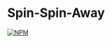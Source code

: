 # Spin-Spin-Away
[![NPM](https://img.shields.io/npm/l/react)](https://github.com/wealthczarena/Spin-Spin-Away/blob/master/LICENSE)
